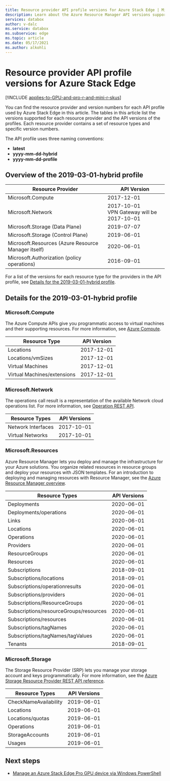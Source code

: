 ```yaml
---
title: Resource provider API profile versions for Azure Stack Edge | Microsoft Docs
description: Learn about the Azure Resource Manager API versions supported by profiles in Azure Stack Edge.
services: databox
author: v-dalc
ms.service: databox
ms.subservice: edge
ms.topic: article
ms.date: 05/17/2021
ms.author: alkohli
---
```


# Resource provider API profile versions for Azure Stack Edge


[!INCLUDE [applies-to-GPU-and-pro-r-and-mini-r-skus](../../includes/azure-stack-edge-applies-to-gpu-pro-r-mini-r-sku.md)]

You can find the resource provider and version numbers for each API profile used by Azure Stack Edge in this article. The tables in this article list the versions supported for each resource provider and the API versions of the profiles. Each resource provider contains a set of resource types and specific version numbers.

The API profile uses three naming conventions:

- **latest**
- **yyyy-mm-dd-hybrid**
- **yyyy-mm-dd-profile**


## Overview of the 2019-03-01-hybrid profile

|Resource Provider                                   |API Version |
|----------------------------------------------------|------------|
|Microsoft.Compute                                   |2017-12-01  |
|Microsoft.Network                                   |2017-10-01<br>VPN Gateway will be 2017-10-01 |
|Microsoft.Storage (Data Plane)                      |2019-07-07  |
|Microsoft.Storage (Control Plane)                   |2019-06-01  |
|Microsoft.Resources (Azure Resource Manager itself) |2020-06-01  |
|Microsoft.Authorization (policy operations)         |2016-09-01  |

For a list of the versions for each resource type for the providers in the API profile, see [Details for the 2019-03-01-hybrid profile](/azure-stack/user/azure-stack-profiles-azure-resource-manager-versions?view=azs-2008&preserve-view=true#details-for-the-2019-03-01-hybrid-profile).

## Details for the 2019-03-01-hybrid profile

### Microsoft.Compute

The Azure Compute APIs give you programmatic access to virtual machines and their supporting resources. For more information, see [Azure Compute](/rest/api/compute/).

|Resource Type               |API Version |
|----------------------------|------------|
|Locations                   |2017-12-01  |
|Locations/vmSizes           |2017-12-01  |
|Virtual Machines            |2017-12-01  |
|Virtual Machines/extensions |2017-12-01  |

### Microsoft.Network

The operations call result is a representation of the available Network cloud operations list. For more information, see [Operation REST API](/rest/api/operation/).

|Resource Types     |API Versions|
|-------------------|------------|
|Network Interfaces |2017-10-01  |
|Virtual Networks   |2017-10-01  |

### Microsoft.Resources

Azure Resource Manager lets you deploy and manage the infrastructure for your Azure solutions. You organize related resources in resource groups and deploy your resources with JSON templates. For an introduction to deploying and managing resources with Resource Manager, see the [Azure Resource Manager overview](../azure-resource-manager/management/overview.md).

|Resource Types                        |API Versions|
|--------------------------------------|------------|
|Deployments                           |2020-06-01  |
|Deployments/operations                |2020-06-01  |
|Links                                 |2020-06-01  |
|Locations                             |2020-06-01  |
|Operations	                           |2020-06-01  |
|Providers                             |2020-06-01  |
|ResourceGroups                        |2020-06-01  |
|Resources	                           |2020-06-01  |
|Subscriptions	                       |2018-09-01  |
|Subscriptions/locations               |2018-09-01  |
|Subscriptions/operationresults        |2020-06-01  |
|Subscriptions/providers               |2020-06-01  |
|Subscriptions/ResourceGroups          |2020-06-01  |
|Subscriptions/resourceGroups/resources|2020-06-01  |
|Subscriptions/resources               |2020-06-01  |
|Subscriptions/tagNames                |2020-06-01  |
|Subscriptions/tagNames/tagValues      |2020-06-01  |
|Tenants                               |2018-09-01  |

### Microsoft.Storage

The Storage Resource Provider (SRP) lets you manage your storage account and keys programmatically. For more information, see the [Azure Storage Resource Provider REST API reference](/rest/api/storagerp/).

|Resource Types       |API Versions|
|---------------------|------------|
|CheckNameAvailability|2019-06-01  |
|Locations            |2019-06-01  |
|Locations/quotas     |2019-06-01  |
|Operations           |2019-06-01  |
|StorageAccounts      |2019-06-01  |
|Usages               |2019-06-01  |

## Next steps

- [Manage an Azure Stack Edge Pro GPU device via Windows PowerShell](azure-stack-edge-gpu-connect-powershell-interface.md)